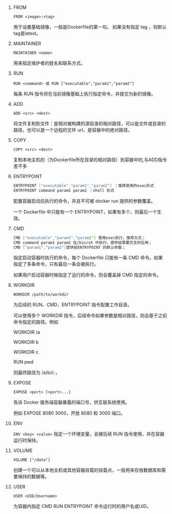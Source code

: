 1. FROM

   `FROM <image>:<tag>`

    用于设置基础镜像，一般是Dockerfile的第一句。
    如果没有指定 tag ，则默认tag是latest。
2. MAINTAINER

   `MAINTAINER <name>`

   用来指定维护者的姓名和联系方式。
3. RUN

   `RUN <command> 或 RUN ["executable","param1","param2"]`

   每条 RUN 指令将在当前镜像基础上执行指定命令，并提交为新的镜像。
4. ADD

   `ADD <src> <dest>`

   将文件复制到文件：是相对被构建的源目录的相对路径，可以是文件或目录的路径，也可以是一个远程的文件 url，是容器中的绝对路径。

5. COPY

   `COPY <src> <dest>`

   复制本地主机的（为Dockerfile所在目录的相对路径）到容器中的,与ADD指令差不多

6. ENTRYPOINT

   ```bash
   ENTRYPOINT ["executable","param1","param2"] ：推荐使用的exec形式
   ENTRYPOINT command param1 param2 ：shell 形式
   ```

   配置容器启动后执行的命令，并且不可被 docker run 提供的参数覆盖。

   一个 Dockerfile 中只能有一个 ENTRYPOINT，如果有多个，则最后一个生效。

7. CMD
   ```bash
   CMD ["executable","param1","param2"] 使用exec执行，推荐方式；
   CMD command param1 param2 在/bin/sh 中执行，提供给需要交互的应用；
   CMD ["param1","param2"]提供给ENTRYPOINT 的默认参数；
   ```

   指定启动容器时执行的命令，每个 Dockerfile 只能有一条 CMD 命令。如果指定了多条命令，只有最后一条会被执行。

   如果用户启动容器时候指定了运行的命令，则会覆盖掉 CMD 指定的命令。

8. WORKDIR

   `WORKDIR /path/to/workdir`

   为后续的 RUN、CMD、ENTRYPOINT 指令配置工作目录。

   可以使用多个 WORKDIR 指令，后续命令如果参数是相对路径，则会基于之前命令指定的路径。例如

   WORKDIR /a

   WORKDIR b

   WORKDIR c

   RUN pwd

   则最终路径为 /a/b/c 。

9. EXPOSE

   `EXPOSE <port> [<port>...]`

   告诉 Docker 服务端容器暴露的端口号，供互联系统使用。

   例如 EXPOSE 8080 3000，开放 8080 和 3000 端口。

10. ENV

    `ENV <key> <value>`
    指定一个环境变量，会被后续 RUN 指令使用，并在容器运行时保持。

11. VOLUME

    `VOLUME ["/data"]`

    创建一个可以从本地主机或其他容器挂载的挂载点，一般用来存放数据库和需要保持的数据等。

12. USER

    `USER <UID/Username>`

    为容器内指定 CMD RUN ENTRYPOINT 命令运行时的用户名或UID。
